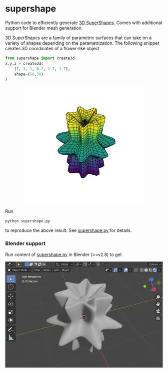 # supershape
Python code to efficiently generate  [3D SuperShapes](https://en.wikipedia.org/wiki/Superformula). Comes with additional support for Blender mesh generation.

3D SuperShapes are a family of parametric surfaces that can take on a variety of shapes depending on the parametrization. The following snippet creates 3D coordinates of a flower-like object
```python
from supershape import create3d
x,y,z = create3d(
    [7, 1, 1, 0.2, 1.7, 1.7], 
    shape=(50,50)
)
```

<p align="center">
  <img  src="etc/flower.png">
</p>

Run
```
python supershape.py
```
to reproduce the above result. See [supershape.py](supershape.py) for details.

### Blender support
Run content of [supershape.py](supershape.py) in Blender (>=v2.8) to get
<p align="center">
  <img  src="etc/flower_blender.png">
</p>